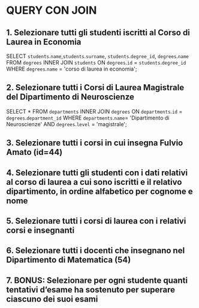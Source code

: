 <!-- 
1. Selezionare tutti gli studenti iscritti al Corso di Laurea in Economia
2. Selezionare tutti i Corsi di Laurea Magistrale del Dipartimento di Neuroscienze
3. Selezionare tutti i corsi in cui insegna Fulvio Amato (id=44)
4. Selezionare tutti gli studenti con i dati relativi al corso di laurea a cui sono iscritti e il
relativo dipartimento, in ordine alfabetico per cognome e nome
5. Selezionare tutti i corsi di laurea con i relativi corsi e insegnanti
6. Selezionare tutti i docenti che insegnano nel Dipartimento di Matematica (54)
7. BONUS: Selezionare per ogni studente quanti tentativi d’esame ha sostenuto per
superare ciascuno dei suoi esami -->

# QUERY CON JOIN


## 1. Selezionare tutti gli studenti iscritti al Corso di Laurea in Economia

SELECT `students`.`name`,`students`.`surname`, `students`.`degree_id`, `degrees`.`name` 
FROM `degrees` 
INNER JOIN `students` 
ON `degrees`.`id` = `students`.`degree_id` 
WHERE `degrees`.`name` = 'corso di laurea in economia';


## 2. Selezionare tutti i Corsi di Laurea Magistrale del Dipartimento di Neuroscienze
SELECT * 
FROM `departments` 
INNER JOIN `degrees` 
ON `departments`.`id` = `degrees`.`department_id` 
WHERE `departments`.`name`= 'Dipartimento di Neuroscienze' AND `degrees`.`level` = 'magistrale';


## 3. Selezionare tutti i corsi in cui insegna Fulvio Amato (id=44)

## 4. Selezionare tutti gli studenti con i dati relativi al corso di laurea a cui sono iscritti e il relativo dipartimento, in ordine  alfabetico per cognome e nome

## 5. Selezionare tutti i corsi di laurea con i relativi corsi e insegnanti

## 6. Selezionare tutti i docenti che insegnano nel Dipartimento di Matematica (54)

## 7. BONUS: Selezionare per ogni studente quanti tentativi d’esame ha sostenuto per superare ciascuno dei suoi esami